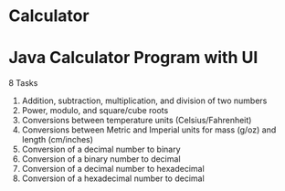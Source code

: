 # Calculator
# Java Calculator Program with UI
8 Tasks
1. Addition, subtraction, multiplication, and division of two numbers 
2. Power, modulo, and square/cube roots 
3. Conversions between temperature units (Celsius/Fahrenheit) 
4. Conversions between Metric and Imperial units for mass (g/oz) and length (cm/inches)
5. Conversion of a decimal number to binary 
6. Conversion of a binary number to decimal
7. Conversion of a decimal number to hexadecimal 
8. Conversion of a hexadecimal number to decimal 
